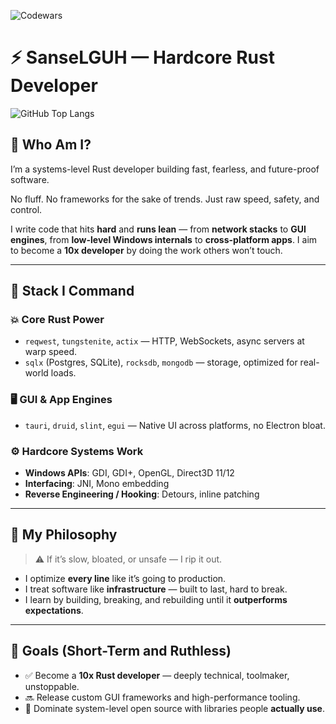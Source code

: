 ![Codewars](https://github.r2v.ch/codewars?user=SanseLGUH)

# ⚡ SanseLGUH — Hardcore Rust Developer

![GitHub Top Langs](https://github-readme-stats.vercel.app/api/top-langs/?username=SanseLGUH&langs_count=5&layout=compact&theme=github_dark&hide_border=true)

## 🧠 Who Am I?

I’m a systems-level Rust developer building fast, fearless, and future-proof software.

No fluff. No frameworks for the sake of trends. Just raw speed, safety, and control.

I write code that hits **hard** and **runs lean** — from **network stacks** to **GUI engines**, from **low-level Windows internals** to **cross-platform apps**. I aim to become a **10x developer** by doing the work others won’t touch.

---

## 🔧 Stack I Command

### 💥 Core Rust Power
- `reqwest`, `tungstenite`, `actix` — HTTP, WebSockets, async servers at warp speed.
- `sqlx` (Postgres, SQLite), `rocksdb`, `mongodb` — storage, optimized for real-world loads.

### 🖥 GUI & App Engines
- `tauri`, `druid`, `slint`, `egui` — Native UI across platforms, no Electron bloat.
  
### ⚙️ Hardcore Systems Work
- **Windows APIs**: GDI, GDI+, OpenGL, Direct3D 11/12
- **Interfacing**: JNI, Mono embedding
- **Reverse Engineering / Hooking**: Detours, inline patching

---

## 🧨 My Philosophy

> ⚠️ If it’s slow, bloated, or unsafe — I rip it out.

- I optimize **every line** like it’s going to production.
- I treat software like **infrastructure** — built to last, hard to break.
- I learn by building, breaking, and rebuilding until it **outperforms expectations**.

---

## 🧬 Goals (Short-Term and Ruthless)
- ✅ Become a **10x Rust developer** — deeply technical, toolmaker, unstoppable.
- 🔜 Release custom GUI frameworks and high-performance tooling.
- 🚀 Dominate system-level open source with libraries people **actually use**.
